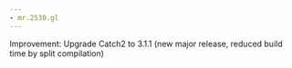 ```yaml
---
- mr.2530.gl
---
```

Improvement: Upgrade Catch2 to 3.1.1 (new major release, reduced build time by split compilation)
